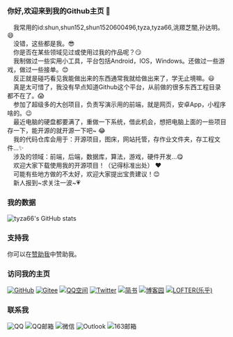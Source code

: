 ### 你好,欢迎来到我的Github主页 👋
 我常用的id:shun,shun152,shun1520600496,tyza,tyza66,洮羱芝闇,孙达明。😄  
 没错，这些都是我。😎  
 你是否在某些领域见过或使用过我的作品呢？😏  
 我制做过一些实用小工具，平台包括Android，IOS，Windows。还做过一些游戏，做过一些接单。😊  
 反正就是碰巧看见我能做出来的东西通常我就给做出来了，学无止境嘛。😃  
 真是太可惜了，我没有早点知道Github这个平台，从前做的很多东西工程目录都不在了。😱  
 参加了超级多的大创项目，负责写演示用的前端，就是网页，安卓App，小程序啥的。😉  
 最近电脑的硬盘都要满了，重做一下系统，借此机会，想把电脑上面的一些项目存一下，能开源的就开源一下吧~ 😂  
 我的代码仓库会用于：开源项目，图床，网站托管，存作业文件夹，存工程文件...✨  
 涉及的领域：前端，后端，数据库，算法，游戏，硬件开发...😋  
 欢迎大家下载使用我的开源项目！（记得标准出处）  ❤️  
 可能有些地方做的不太好，欢迎大家提出宝贵建议！😊  
 新人报到\~求关注一波\~💗  
 
### 我的数据
![tyza66's GitHub stats](https://github-readme-stats.vercel.app/api?username=tyza66&theme=dark&show_icons=true)

### 支持我

你可以在[赞助我](https://github.com/tyza66/SponsorMe)中赞助我。

### 访问我的主页

[![GitHub](https://img.shields.io/badge/GitHub-grey?logo=github)](https://github.com/tyza66)
[![Gitee](https://img.shields.io/badge/Gitee-red?logo=gitee)](https://gitee.com/shun152)
[![QQ空间](https://img.shields.io/badge/QQ%E7%A9%BA%E9%97%B4-yellow?logo=qzone)](https://user.qzone.qq.com/1520600496/)
[![Twitter](https://img.shields.io/badge/Twitter-blue?logo=twitter)](https://twitter.com/tyza666)
[![简书](https://img.shields.io/badge/%E7%AE%80%E4%B9%A6-orange)](https://www.jianshu.com/u/1f207eab0829)
[![博客园](https://img.shields.io/badge/%E5%8D%9A%E5%AE%A2%E5%9B%AD-blue)](https://www.cnblogs.com/tyza66/)
[![LOFTER(乐乎)](https://img.shields.io/badge/LOFTER(%E4%B9%90%E4%B9%8E)-grey)](https://shun152.lofter.com/)

### 联系我

![QQ](https://img.shields.io/badge/QQ-1520600496-brightgreen)
![QQ邮箱](https://img.shields.io/badge/QQ%E9%82%AE%E7%AE%B1-1520600496%40qq.com-orange)
![微信](https://img.shields.io/badge/%E5%BE%AE%E4%BF%A1-tyza66-green)
![Outlook](https://img.shields.io/badge/Outlook-shun__outlook.com-blue)
![163邮箱](https://img.shields.io/badge/163%E9%82%AE%E7%AE%B1-qq1520600496%40163.com-red)

